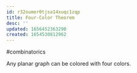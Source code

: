 ```yaml
---
id: r32oumer0tjsa14xuqc1zqp
title: Four-Color Theorem
desc: ''
updated: 1656452363290
created: 1654530812962
---
```

#combinatorics  

Any planar graph can be colored with four colors.
